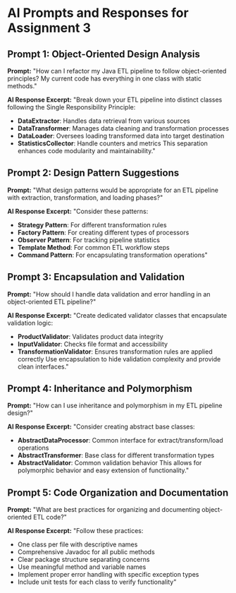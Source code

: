 # AI Prompts and Responses for Assignment 3

## Prompt 1: Object-Oriented Design Analysis
**Prompt:** "How can I refactor my Java ETL pipeline to follow object-oriented principles? My current code has everything in one class with static methods."

**AI Response Excerpt:** "Break down your ETL pipeline into distinct classes following the Single Responsibility Principle:
- **DataExtractor**: Handles data retrieval from various sources
- **DataTransformer**: Manages data cleaning and transformation processes  
- **DataLoader**: Oversees loading transformed data into target destination
- **StatisticsCollector**: Handle counters and metrics
This separation enhances code modularity and maintainability."

## Prompt 2: Design Pattern Suggestions
**Prompt:** "What design patterns would be appropriate for an ETL pipeline with extraction, transformation, and loading phases?"

**AI Response Excerpt:** "Consider these patterns:
- **Strategy Pattern**: For different transformation rules
- **Factory Pattern**: For creating different types of processors
- **Observer Pattern**: For tracking pipeline statistics
- **Template Method**: For common ETL workflow steps
- **Command Pattern**: For encapsulating transformation operations"

## Prompt 3: Encapsulation and Validation
**Prompt:** "How should I handle data validation and error handling in an object-oriented ETL pipeline?"

**AI Response Excerpt:** "Create dedicated validator classes that encapsulate validation logic:
- **ProductValidator**: Validates product data integrity
- **InputValidator**: Checks file format and accessibility
- **TransformationValidator**: Ensures transformation rules are applied correctly
Use encapsulation to hide validation complexity and provide clean interfaces."

## Prompt 4: Inheritance and Polymorphism
**Prompt:** "How can I use inheritance and polymorphism in my ETL pipeline design?"

**AI Response Excerpt:** "Consider creating abstract base classes:
- **AbstractDataProcessor**: Common interface for extract/transform/load operations
- **AbstractTransformer**: Base class for different transformation types
- **AbstractValidator**: Common validation behavior
This allows for polymorphic behavior and easy extension of functionality."

## Prompt 5: Code Organization and Documentation
**Prompt:** "What are best practices for organizing and documenting object-oriented ETL code?"

**AI Response Excerpt:** "Follow these practices:
- One class per file with descriptive names
- Comprehensive Javadoc for all public methods
- Clear package structure separating concerns
- Use meaningful method and variable names
- Implement proper error handling with specific exception types
- Include unit tests for each class to verify functionality"
